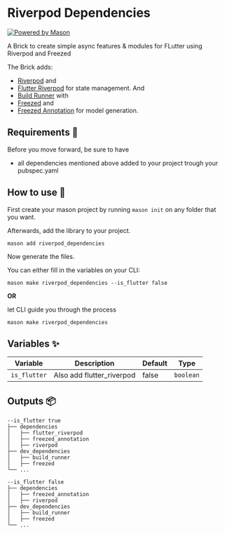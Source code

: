 # Riverpod Dependencies

[![Powered by Mason](https://img.shields.io/endpoint?url=https%3A%2F%2Ftinyurl.com%2Fmason-badge)](https://github.com/felangel/mason)

A Brick to create simple async features & modules for FLutter using Riverpod and Freezed

The Brick adds:
- [Riverpod](https://pub.dev/packages/riverpod) and
- [Flutter Riverpod](https://pub.dev/packages/flutter_riverpod) for state management. And
- [Build Runner](https://pub.dev/packages/build_runner) with
- [Freezed](https://pub.dev/packages/freezed) and
- [Freezed Annotation](https://pub.dev/packages/freezed_annotation) for model generation.


## Requirements 🚀

Before you move forward, be sure to have 
- all dependencies mentioned above added to your project trough your pubspec.yaml


## How to use 🚀

First create your mason project by running `mason init` on any folder that you want.

Afterwards, add the library to your project.

```shell
mason add riverpod_dependencies
```

Now generate the files. 

You can either fill in the variables on your CLI:

```shell
mason make riverpod_dependencies --is_flutter false
```

**OR**

let CLI guide you through the process

```shell
mason make riverpod_dependencies
```

## Variables ✨

| Variable               | Description                  | Default         | Type      |
|------------------------|------------------------------|-----------------|-----------|
| `is_flutter`           | Also add flutter_riverpod    | false           | `boolean` |

## Outputs 📦

```
--is_flutter true
├── dependencies
│   ├── flutter_riverpod
│   ├── freezed_annotation
│   ├── riverpod
├── dev_dependencies
│   ├── build_runner
│   ├── freezed
└── ...
```


```
--is_flutter false
├── dependencies
│   ├── freezed_annotation
│   ├── riverpod
├── dev_dependencies
│   ├── build_runner
│   ├── freezed
└── ...
```

